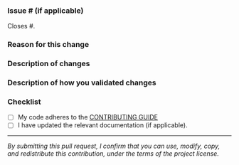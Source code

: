 ### Issue # (if applicable)

Closes #<issue number here>.

### Reason for this change

<!--What is the bug or use case behind this change?-->

### Description of changes

<!--What code changes did you make? Have you made any important design decisions?-->

### Description of how you validated changes

<!--Have you added any unit tests and/or integration tests?-->

### Checklist

- [ ] My code adheres to the [CONTRIBUTING GUIDE](https://github.com/awslabs/sbt-aws/blob/main/CONTRIBUTING.md)
- [ ] I have updated the relevant documentation (if applicable).

---

*By submitting this pull request, I confirm that you can use, modify, copy, and redistribute this contribution, under the terms of the project license.*

